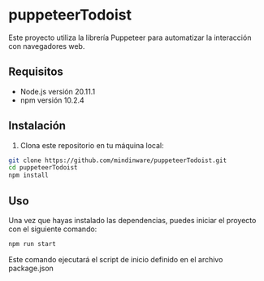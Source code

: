 # puppeteerTodoist

Este proyecto utiliza la librería Puppeteer para automatizar la interacción con navegadores web.

## Requisitos

- Node.js versión 20.11.1
- npm versión 10.2.4

## Instalación

1. Clona este repositorio en tu máquina local:

```bash
git clone https://github.com/mindinware/puppeteerTodoist.git
cd puppeteerTodoist
npm install
```

## Uso
Una vez que hayas instalado las dependencias, puedes iniciar el proyecto con el siguiente comando:
```bash
npm run start
```

Este comando ejecutará el script de inicio definido en el archivo package.json